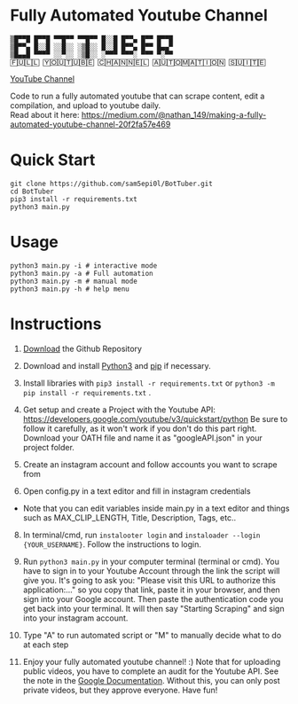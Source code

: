 # Fully Automated Youtube Channel

```
▒█▀▀█ █▀▀█ ▀▀█▀▀ ▀▀█▀▀ █░░█ █▀▀▄ █▀▀ █▀▀█ 
▒█▀▀▄ █░░█ ░░█░░ ░▒█░░ █░░█ █▀▀▄ █▀▀ █▄▄▀ 
▒█▄▄█ ▀▀▀▀ ░░▀░░ ░▒█░░ ░▀▀▀ ▀▀▀░ ▀▀▀ ▀░▀▀
🄵🅄🄻🄻 🅈🄾🅄🅃🅄🄱🄴 🄲🄷🄰🄽🄽🄴🄻 🄰🅄🅃🄾🄼🄰🅃🄸🄾🄽 🅂🅄🄸🅃🄴
```

[YouTube Channel](https://youtube.com/c/pwnos)

Code to run a fully automated youtube that can scrape content, edit a compilation, and upload to youtube daily. \
Read about it here: https://medium.com/@nathan_149/making-a-fully-automated-youtube-channel-20f2fa57e469

# Quick Start

    git clone https://github.com/sam5epi0l/BotTuber.git
    cd BotTuber
    pip3 install -r requirements.txt
    python3 main.py

# Usage

    python3 main.py -i # interactive mode
    python3 main.py -a # Full automation
    python3 main.py -m # manual mode
    python3 main.py -h # help menu

# Instructions

1. [Download](https://github.com/sam5epi0l/BotTuber.git) the Github Repository

2. Download and install [Python3](https://www.python.org/downloads/) and [pip](https://pip.pypa.io/en/stable/installing/) if necessary.

3. Install libraries with `pip3 install -r requirements.txt` or `python3 -m pip install -r requirements.txt` .

4. Get setup and create a Project with the Youtube API: https://developers.google.com/youtube/v3/quickstart/python
Be sure to follow it carefully, as it won't work if you don't do this part right.
Download your OATH file and name it as "googleAPI.json" in your project folder.

6. Create an instagram account and follow accounts you want to scrape from

7. Open config.py in a text editor and fill in instagram credentials

- Note that you can edit variables inside main.py in a text editor and things such as MAX_CLIP_LENGTH, Title, Description, Tags, etc..

8. In terminal/cmd, run `instalooter login` and `instaloader --login {YOUR_USERNAME}`. Follow the instructions to login.

9. Run `python3 main.py` in your computer terminal (terminal or cmd). You have to sign in to your Youtube Account through the link the script will give you. It's going to ask you: "Please visit this URL to authorize this application:..." so you copy that link, paste it in your browser, and then sign into your Google account. Then paste the authentication code you get back into your terminal. It will then say "Starting Scraping" and sign into your instagram account.

10. Type "A" to run automated script or "M" to manually decide what to do at each step

11. Enjoy your fully automated youtube channel! :) Note that for uploading public videos, you have to complete an audit for the Youtube API. See the note in the [Google Documentation](https://developers.google.com/youtube/v3/docs/videos/insert). Without this, you can only post private videos, but they approve everyone. Have fun!
